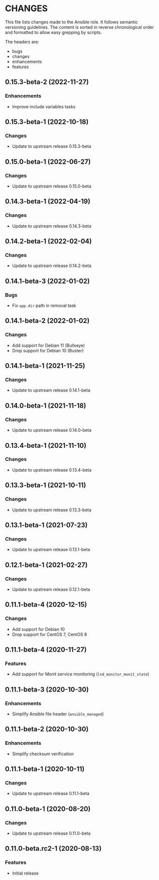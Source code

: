 # CHANGES

This file lists changes made to the Ansible role. It follows semantic versioning
guidelines. The content is sorted in reverse chronological order and formatted
to allow easy grepping by scripts.

The headers are:
- bugs
- changes
- enhancements
- features

## 0.15.3-beta-2 (2022-11-27)

### Enhancements

- Improve include variables tasks

## 0.15.3-beta-1 (2022-10-18)

### Changes

- Update to upstream release 0.15.3-beta

## 0.15.0-beta-1 (2022-06-27)

### Changes

- Update to upstream release 0.15.0-beta

## 0.14.3-beta-1 (2022-04-19)

### Changes

- Update to upstream release 0.14.3-beta

## 0.14.2-beta-1 (2022-02-04)

### Changes

- Update to upstream release 0.14.2-beta

## 0.14.1-beta-3 (2022-01-02)

### Bugs

- Fix `app.dir` path in removal task

## 0.14.1-beta-2 (2022-01-02)

### Changes

- Add support for Debian 11 (Bullseye)
- Drop support for Debian 10 (Buster)

## 0.14.1-beta-1 (2021-11-25)

### Changes

- Update to upstream release 0.14.1-beta

## 0.14.0-beta-1 (2021-11-18)

### Changes

- Update to upstream release 0.14.0-beta

## 0.13.4-beta-1 (2021-11-10)

### Changes

- Update to upstream release 0.13.4-beta

## 0.13.3-beta-1 (2021-10-11)

### Changes

- Update to upstream release 0.13.3-beta

## 0.13.1-beta-1 (2021-07-23)

### Changes

- Update to upstream release 0.13.1-beta

## 0.12.1-beta-1 (2021-02-27)

### Changes

- Update to upstream release 0.12.1-beta

## 0.11.1-beta-4 (2020-12-15)

### Changes

- Add support for Debian 10
- Drop support for CentOS 7, CentOS 8

## 0.11.1-beta-4 (2020-11-27)

### Features

- Add support for Monit service monitoring (`lnd_monitor_monit_state`)

## 0.11.1-beta-3 (2020-10-30)

### Enhancements

- Simplify Ansible file header (`ansible_managed`)

## 0.11.1-beta-2 (2020-10-30)

### Enhancements

- Simplify checksum verification

## 0.11.1-beta-1 (2020-10-11)

### Changes

- Update to upstream release 0.11.1-beta

## 0.11.0-beta-1 (2020-08-20)

### Changes

- Update to upstream release 0.11.0-beta

## 0.11.0-beta.rc2-1 (2020-08-13)

### Features

- Initial release
